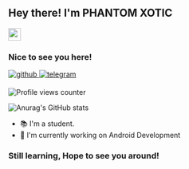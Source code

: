 ## Hey there! I'm PHANTOM XOTIC <br>
<img src="https://media.giphy.com/media/hvRJCLFzcasrR4ia7z/giphy.gif" width="25px">

### Nice to see you here!

<a href="https://github.com/ https://github.com/PHANTOM-XOTIC/PHANTOM-XOTIC" target="_blank">
<img src=https://img.shields.io/badge/github-%2324292e.svg?&style=for-the-badge&logo=github&logoColor=7DBBE6 alt=github style="margin-bottom: 5px;" />
</a>
<a href="https://t.me/PHANTOM_XOTIC" target="_blank">
<img src=https://img.shields.io/badge/telegram-%2324292e.svg?&style=for-the-badge&logo=telegram&logoColor=0088CC alt=telegram style="margin-bottom: 5px;" />
</a>

![Profile views counter](https://komarev.com/ghpvc/?username=MaheshTechnicals&style=flat-square&color=86d62f)

![Anurag's GitHub stats](https://github-readme-stats.vercel.app/api?username=MaheshTechnicals&show_icons=true&theme=tokyonight)

- 📚 I'm a student.
- 🔭 I'm currently working on Android Development

### Still learning, Hope to see you around!

<!--
**MaheshTechnicals/MaheshTechnicals** is a ✨ _special_ ✨ repository because its `README.md` (this file) appears on your GitHub profile.

Here are some ideas to get you started:

- 🔭 I’m currently working on ...
- 🌱 I’m currently learning ...
- 👯 I’m looking to collaborate on ...
- 🤔 I’m looking for help with ...
- 💬 Ask me about ...
- 📫 How to reach me: ...
- 😄 Pronouns: ...
- ⚡ Fun fact: ...
-->
